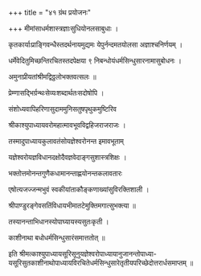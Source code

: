 +++
title = "४१ ग्रंथ प्रयोजनः"

+++
मीमांसाधर्मशास्त्रज्ञाःसुधियोनलसाबुधाः ।

कृतकार्याःप्राङ्गिवन्धैस्तदर्थनायमुद्यमः येपुर्नन्दमतयोलसा अज्ञाश्चनिर्णयम् ।

धर्मेवेदितुमिच्छन्तिरचितस्तदपेक्षया ९ निबन्धोयंधर्मसिन्धुसारनामासुबोधनः ।

अमुनाप्रीयतांश्रीमद्विठ्ठलोभक्तवत्सलः ॥

प्रेम्णासद्भिर्ग्रन्थःसेव्यःशब्दार्थतःसदोषोपि ।

संशोध्यवापिहरिणासुदाममुनिसतुषपृथुकमुष्टिरिव

श्रीकाश्युपाध्यायवरोमहात्मावभूवविद्वहिजराजराजः ।

तस्मादुपाध्यायकुलावतंसोयज्ञेश्वरोनन्त इमावभूताम्

यज्ञेश्वरोयज्ञविधानदक्षोदैवज्ञवेदाङ्गसुशास्त्रशिक्षः ।

भक्तोत्तमोनन्तगुणैकधामानन्ताह्णयोनन्तकलावतारः

एषोत्यजज्जन्मभुवं स्वकीयांताकौङ्कणाख्यांसुविरक्तिशाली ।

श्रीपाण्डुरङ्गेवसतिंविधायभीमातटेमुक्तिमगात्सुभक्त्या ॥

तस्यानन्ताभिधानस्योपाघ्यायस्यसुतःकृती ।

काशीनाथा बधोधर्मसिन्धुसारंसमात्ततोत् ॥

इति श्रीमत्काश्युपाध्यायसूरिसूनुयज्ञेश्वरोपाध्यायानुजानन्तोपाध्या-यसूरिसुतकाशीनाथोपाध्यायविरचितेधर्मसिन्धुसारेतृतीयपरिच्छेदोत्तरार्धसमाप्तम् ॥
